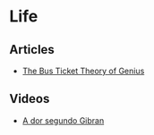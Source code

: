 # Life

## Articles

- [The Bus Ticket Theory of Genius](http://paulgraham.com/genius.html)

## Videos

- [A dor segundo Gibran](https://www.youtube.com/watch?v=Lc-d64uz6e4)
